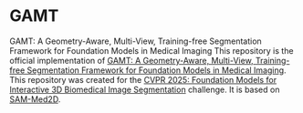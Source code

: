 # GAMT
GAMT: A Geometry-Aware, Multi-View, Training-free Segmentation Framework for Foundation Models in Medical Imaging
This repository is the official implementation of [GAMT: A Geometry-Aware, Multi-View, Training-free Segmentation Framework for Foundation Models in Medical Imaging](https://openreview.net/forum?id=DeeoLKgCVU).
This repository was created for the [CVPR 2025: Foundation Models for Interactive 3D Biomedical Image Segmentation](https://www.codabench.org/competitions/5263/) challenge. It is based on [SAM-Med2D](https://github.com/OpenGVLab/SAM-Med2D).

